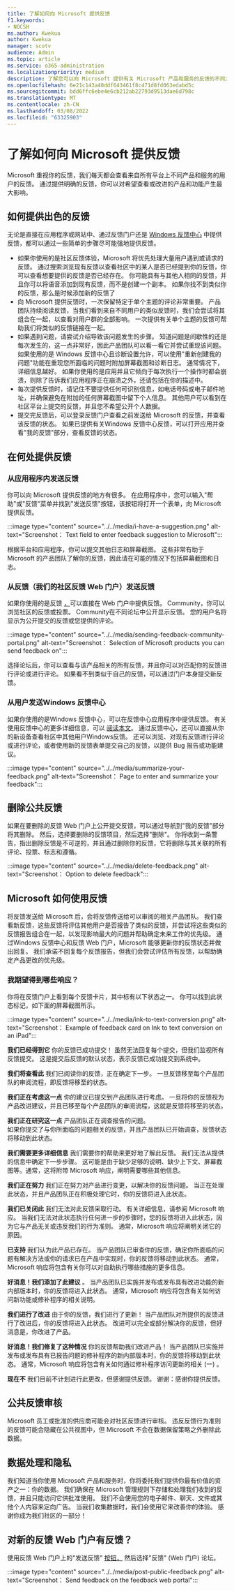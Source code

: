 ```yaml
---
title: 了解如何向 Microsoft 提供反馈
f1.keywords:
- NOCSH
ms.author: Kwekua
author: Kwekua
manager: scotv
audience: Admin
ms.topic: article
ms.service: o365-administration
ms.localizationpriority: medium
description: 了解您可以向 Microsoft 提供有关 Microsoft 产品和服务的反馈的不同方法。
ms.openlocfilehash: 6e21c143a48ddf643461f8c471d8fd063edabd5c
ms.sourcegitcommit: bdd6ffc6ebe4e6cb212ab22793d9513dae6d798c
ms.translationtype: MT
ms.contentlocale: zh-CN
ms.lasthandoff: 03/08/2022
ms.locfileid: "63325903"
---
```

# <a name="learn-about-how-to-provide-feedback-to-microsoft"></a>了解如何向 Microsoft 提供反馈

Microsoft 重视你的反馈，我们每天都会查看来自所有平台上不同产品和服务的用户的反馈。  通过提供明确的反馈，你可以对希望查看或改进的产品和功能产生最大影响。

## <a name="how-to-give-great-feedback"></a>如何提供出色的反馈

无论是直接在应用程序或网站中、通过反馈门户还是 [Windows 反馈中心](https://aka.ms/WIPFeedbackHub) 中提供反馈，都可以通过一些简单的步骤尽可能强地提供反馈。

- 如果你使用的是社区反馈体验，Microsoft 将优先处理大量用户遇到或请求的反馈。  通过搜索浏览现有反馈以查看社区中的某人是否已经提到你的反馈，你可以查看想要提供的反馈是否已经存在。  你可能具有与其他人相同的反馈，并且你可以将语音添加到现有反馈，而不是创建一个副本。  如果你找不到类似你的反馈，那么是时候添加新的反馈了
- 向 Microsoft 提供反馈时，一次保留特定于单个主题的评论非常重要。  产品团队持续阅读反馈，当我们看到来自不同用户的类似反馈时，我们会尝试将其组合在一起，以查看对用户群的全部影响。  一次提供有关单个主题的反馈可帮助我们将类似的反馈链接在一起。
- 如果遇到问题，请尝试介绍导致该问题发生的步骤。  知道问题是间歇性的还是每次发生的，这一点非常好，因此产品团队可以看一看它并尝试重现该问题。  如果使用的是 Windows 反馈中心且诊断设置允许，可以使用"重新创建我的问题"功能在重现您所面临的问题时附加屏幕截图和诊断日志。  通常情况下，详细信息越好。  如果你使用的是应用并且它倾向于每次执行一个操作时都会崩溃，则除了告诉我们应用程序正在崩溃之外，还请包括在你的描述中。
- 每次提供反馈时，请记住不要提供任何可识别信息，如电话号码或电子邮件地址，并确保避免在附加的任何屏幕截图中留下个人信息。  其他用户可以看到在社区平台上提交的反馈，并且您不希望公开个人数据。
- 提交完反馈后，可以登录反馈门户查看之前发送给 Microsoft 的反馈，并查看该反馈的状态。  如果已提供有关Windows 反馈中心反馈，可以打开应用并查看"我的反馈"部分，查看反馈的状态。

## <a name="where-to-provide-feedback"></a>在何处提供反馈

### <a name="sending-feedback-from-within-an-application"></a>从应用程序内发送反馈

你可以向 Microsoft 提供反馈的地方有很多。  在应用程序中，您可以输入"帮助"或"反馈"菜单并找到"发送反馈"按钮，该按钮将打开一个表单，向 Microsoft 提供反馈。

:::image type="content" source="../../media/i-have-a-suggestion.png" alt-text="Screenshot： Text field to enter feedback suggestion to Microsoft":::

根据平台和应用程序，你可以提交其他日志和屏幕截图。  这些非常有助于 Microsoft 的产品团队了解你的反馈，因此请在可能的情况下包括屏幕截图和日志。

### <a name="sending-feedback-from-feedback-our-community-feedback-web-portal"></a>从反馈（我们的社区反馈 Web 门户）发送反馈

如果你使用的是反馈 [，](https://feedbackportal.microsoft.com/)可以直接在 Web 门户中提供反馈。  Community，你可以浏览社区的反馈或投票。 Community在不同论坛中公开显示反馈。 您的用户名将显示为公开提交的反馈或您提供的评论。

:::image type="content" source="../../media/sending-feedback-community-portal.png" alt-text="Screenshot： Selection of Microsoft products you can send feedback on":::

选择论坛后，你可以查看与该产品相关的所有反馈，并且你可以对匹配你的反馈进行评论或进行评论。  如果看不到类似于自己的反馈，可以通过门户本身提交新反馈。

### <a name="sending-feedback-from-windows-feedback-hub"></a>从用户发送Windows 反馈中心

如果你使用的是Windows 反馈中心，可以在反馈中心应用程序中提供反馈。  有关使用反馈中心的更多详细信息，可以 [阅读本文](/windows-insider/feedback)。  通过反馈中心，还可以直接从你的新设备查看社区中其他用户Windows反馈。  还可以浏览、对现有反馈进行评论或进行评论，或者使用新的反馈表单提交自己的反馈，以提供 Bug 报告或功能建议。

:::image type="content" source="../../media/summarize-your-feedback.png" alt-text="Screenshot： Page to enter and summarize your feedback":::

## <a name="deleting-public-feedback"></a>删除公共反馈

如果在要删除的反馈 Web 门户上公开提交反馈，可以通过导航到"我的反馈"部分将其删除。  然后，选择要删除的反馈项目，然后选择"删除"。  你将收到一条警告，指出删除反馈是不可逆的，并且通过删除你的反馈，它将删除与其关联的所有评论、投票、标志和遵循。

:::image type="content" source="../../media/delete-feedback.png" alt-text="Screenshot： Option to delete feedback":::

## <a name="how-microsoft-uses-feedback"></a>Microsoft 如何使用反馈

将反馈发送给 Microsoft 后，会将反馈传送给可以审阅的相关产品团队。 我们查看新反馈，这些反馈将评估其他用户是否报告了类似的反馈，并尝试将这些类似的反馈报告组合在一起，以发现影响最大的问题并帮助确定未来工作的优先级。
通过Windows 反馈中心和反馈 Web 门户，Microsoft 能够更新你的反馈状态并做出回复。  我们承诺不回复每个反馈报告，但我们会尝试评估所有反馈，以帮助确定产品更改的优先级。

### <a name="what-responses-can-i-expect"></a>我期望得到哪些响应？

你将在反馈门户上看到每个反馈卡片，其中标有以下状态之一。 你可以找到此状态标记，如下面的屏幕截图所示。

:::image type="content" source="../../media/ink-to-text-conversion.png" alt-text="Screenshot： Example of feedback card on Ink to text conversion on an iPad":::

**我们已经得到它**  你的反馈已成功提交！ 虽然无法回复每个提交，但我们监视所有反馈提交。
这是提交后反馈的默认状态，表示反馈已成功提交到系统中。

**我们将查看此**  我们已阅读你的反馈，正在确定下一步。
一旦反馈移至每个产品团队的审阅流程，即反馈将移至的状态。

**我们正在考虑这一点**  你的建议已提交到产品团队进行考虑。
一旦将你的反馈视为产品改进建议，并且已移至每个产品团队的审阅流程，这就是反馈将移至的状态。

**我们正在研究这一点**  产品团队正在调查报告的问题。  
如果你提交了与你所面临的问题相关的反馈，并且产品团队已开始调查，反馈状态将移动到此状态。

**我们需要更多详细信息**  我们需要你的帮助来更好地了解此反馈。
我们无法从提供的信息中确定下一步步骤。 这可能是由于缺少足够的说明、缺少上下文、屏幕截图等。通常，这将附带 Microsoft 响应，阐明需要哪些其他信息。

**我们正在努力**  我们正在努力对产品进行变更，以解决你的反馈问题。
当正在处理此状态，并且产品团队正在积极处理它时，你的反馈将进入此状态。

**我们已关闭此**  我们无法对此反馈采取行动。 有关详细信息，请参阅 Microsoft 响应。
当我们无法对此状态执行任何进一步的步骤时，您的反馈将进入此状态，因为它与产品无关或违反我们的行为准则。 通常，Microsoft 响应将阐明关闭它的原因。

**已支持**  我们认为此产品已存在。
当产品团队已审查你的反馈，确定你所面临的问题有解决方法或你的请求已在产品中实现时，你的反馈将移动到此状态。 通常，Microsoft 响应将包含有关你可以对自助执行哪些措施的更多信息。

**好消息！我们添加了此建议**  。
当产品团队已实施并发布或发布具有改进功能的新内部版本时，你的反馈将进入此状态。 通常，Microsoft 响应将包含有关如何访问新功能或修补程序的相关说明。

**我们进行了改进**  由于你的反馈，我们进行了更新！
当产品团队对所提供的反馈进行了改进后，你的反馈将进入此状态。 改进可以完全或部分解决你的反馈，但好消息是，你改进了产品。

**好消息！我们修复了这种情况**  你的反馈帮助我们改进产品！
当产品团队已实施并发布或发布具有已报告问题的修补程序的新内部版本时，你的反馈将移动到此状态。 通常，Microsoft 响应将包含有关如何通过修补程序访问更新的相关 (一) 。

**现在不**  我们目前不计划进行此更改，但感谢提供反馈。
谢谢：感谢你提供反馈。

## <a name="public-feedback-moderation"></a>公共反馈审核

Microsoft 员工或批准的供应商可能会对社区反馈进行审核。  违反反馈行为准则的反馈可能会隐藏在公共视图中，但 Microsoft 不会在数据保留策略之外删除此数据。

## <a name="data-handling-and-privacy"></a>数据处理和隐私

我们知道当你使用 Microsoft 产品和服务时，你将委托我们提供你最有价值的资产之一：你的数据。  我们确保在 Microsoft 管理规则下存储和处理我们收到的反馈，并且只能访问它供批准使用。  我们不会使用您的电子邮件、聊天、文件或其他个人内容来定向广告。  当我们收集数据时，我们会使用它来改善你的体验。 感谢你成为我们社区的一部分！

## <a name="have-feedback-about-the-new-feedback-web-portal"></a>对新的反馈 Web 门户有反馈？

使用反馈 Web 门户上的"发送反馈" [按钮，](https://feedbackportal.microsoft.com/feedback) 然后选择"反馈" (Web 门户) 论坛。

:::image type="content" source="../../media/post-public-feedback.png" alt-text="Screenshot： Send feedback on the feedback web portal":::
